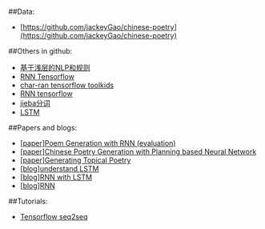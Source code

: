 ##Data:
- [https://github.com/jackeyGao/chinese-poetry](https://github.com/jackeyGao/chinese-poetry)

##Others in github:
- [基于浅层的NLP和规则](https://github.com/linpingta/chinese-poem-generator)
- [RNN Tensorflow](https://github.com/xue2han/AncientChinesePoemRNN)
- [char-ran tensorflow toolkids](https://github.com/sherjilozair/char-rnn-tensorflow)
- [RNN tensorflow](https://github.com/hx364/Chinese_Poem_RNN)
- [jieba分词](https://github.com/fxsjy/jieba)
- [LSTM](https://github.com/ChaosPKU/Poetry)

##Papers and blogs:
- [[paper]Poem Generation with RNN (evaluation)](http://aclweb.org/anthology/D/D14/D14-1074.pdf)
- [[paper]Chinese Poetry Generation with Planning based Neural Network](https://arxiv.org/pdf/1610.09889.pdf)
- [[paper]Generating Topical Poetry](https://www.aclweb.org/anthology/D/D16/D16-1126.pdf)
- [[blog]understand LSTM](http://colah.github.io/posts/2015-08-Understanding-LSTMs/)
- [[blog]RNN with LSTM](http://deeplearning.net/tutorial/lstm.html)
- [[blog]RNN](http://karpathy.github.io/2015/05/21/rnn-effectiveness/)

##Tutorials:
- [Tensorflow seq2seq](https://www.tensorflow.org/tutorials/seq2seq)
